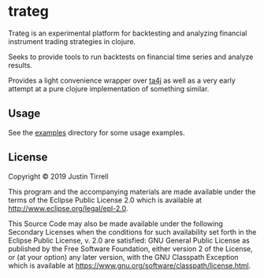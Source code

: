 # trateg

Trateg is an experimental platform for backtesting and analyzing financial instrument trading strategies in clojure.

Seeks to provide tools to run backtests on financial time series and analyze results.

Provides a light convenience wrapper over [ta4j](https://github.com/ta4j/ta4j) as well as a very early attempt at a pure clojure implementation of something similar. 

## Usage

See the [examples](dev/examples) directory for some usage examples.

## License

Copyright © 2019 Justin Tirrell

This program and the accompanying materials are made available under the
terms of the Eclipse Public License 2.0 which is available at
http://www.eclipse.org/legal/epl-2.0.

This Source Code may also be made available under the following Secondary
Licenses when the conditions for such availability set forth in the Eclipse
Public License, v. 2.0 are satisfied: GNU General Public License as published by
the Free Software Foundation, either version 2 of the License, or (at your
option) any later version, with the GNU Classpath Exception which is available
at https://www.gnu.org/software/classpath/license.html.
